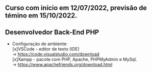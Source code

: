 ## Curso com início em 12/07/2022, previsão de témino em 15/10/2022.

## Desenvolvedor Back-End PHP

- Configuração de ambiente:<br>
    [x]VSCode - editor de texto (IDE)<br>
    -> https://code.visualstudio.com/download<br>
    [x]Xampp - pacote com PHP, Apache, PHPMyAdmin e MySql.<br>
    -> https://www.apachefriends.org/download.html

